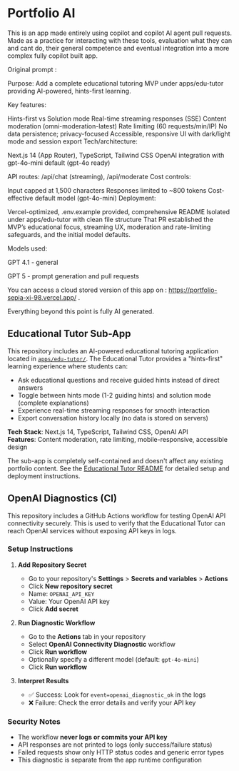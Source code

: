 # Portfolio AI

This is an app made entirely using copilot and copilot AI agent pull requests. Made as a practice for interacting with these tools, evaluation what they can and cant do, their general competence and eventual integration into a more complex fully copilot built app.

Original prompt :

Purpose: Add a complete educational tutoring MVP under apps/edu-tutor providing AI-powered, hints-first learning.

Key features:

Hints-first vs Solution mode
Real-time streaming responses (SSE)
Content moderation (omni-moderation-latest)
Rate limiting (60 requests/min/IP)
No data persistence; privacy-focused
Accessible, responsive UI with dark/light mode and session export
Tech/architecture:

Next.js 14 (App Router), TypeScript, Tailwind CSS
OpenAI integration with gpt-4o-mini default (gpt-4o ready)

API routes: /api/chat (streaming), /api/moderate
Cost controls:

Input capped at 1,500 characters
Responses limited to ~800 tokens
Cost-effective default model (gpt-4o-mini)
Deployment:

Vercel-optimized, .env.example provided, comprehensive README
Isolated under apps/edu-tutor with clean file structure
That PR established the MVP’s educational focus, streaming UX, moderation and rate-limiting safeguards, and the initial model defaults.

Models used: 

GPT 4.1 - general

GPT 5 - prompt generation and pull requests

You can access a cloud stored version of this app on : https://portfolio-sepia-xi-98.vercel.app/ .

Everything beyond this point is fully AI generated.

## Educational Tutor Sub-App

This repository includes an AI-powered educational tutoring application located in [`apps/edu-tutor/`](./apps/edu-tutor/). The Educational Tutor provides a "hints-first" learning experience where students can:

- Ask educational questions and receive guided hints instead of direct answers
- Toggle between hints mode (1-2 guiding hints) and solution mode (complete explanations)  
- Experience real-time streaming responses for smooth interaction
- Export conversation history locally (no data is stored on servers)

**Tech Stack**: Next.js 14, TypeScript, Tailwind CSS, OpenAI API  
**Features**: Content moderation, rate limiting, mobile-responsive, accessible design  

The sub-app is completely self-contained and doesn't affect any existing portfolio content. See the [Educational Tutor README](./apps/edu-tutor/README.md) for detailed setup and deployment instructions.

## OpenAI Diagnostics (CI)

This repository includes a GitHub Actions workflow for testing OpenAI API connectivity securely. This is used to verify that the Educational Tutor can reach OpenAI services without exposing API keys in logs.

### Setup Instructions

1. **Add Repository Secret**
   - Go to your repository's **Settings** > **Secrets and variables** > **Actions**
   - Click **New repository secret**
   - Name: `OPENAI_API_KEY`
   - Value: Your OpenAI API key
   - Click **Add secret**

2. **Run Diagnostic Workflow**
   - Go to the **Actions** tab in your repository
   - Select **OpenAI Connectivity Diagnostic** workflow
   - Click **Run workflow**
   - Optionally specify a different model (default: `gpt-4o-mini`)
   - Click **Run workflow**

3. **Interpret Results**
   - ✅ Success: Look for `event=openai_diagnostic_ok` in the logs
   - ❌ Failure: Check the error details and verify your API key

### Security Notes

- The workflow **never logs or commits your API key**
- API responses are not printed to logs (only success/failure status)
- Failed requests show only HTTP status codes and generic error types
- This diagnostic is separate from the app runtime configuration

